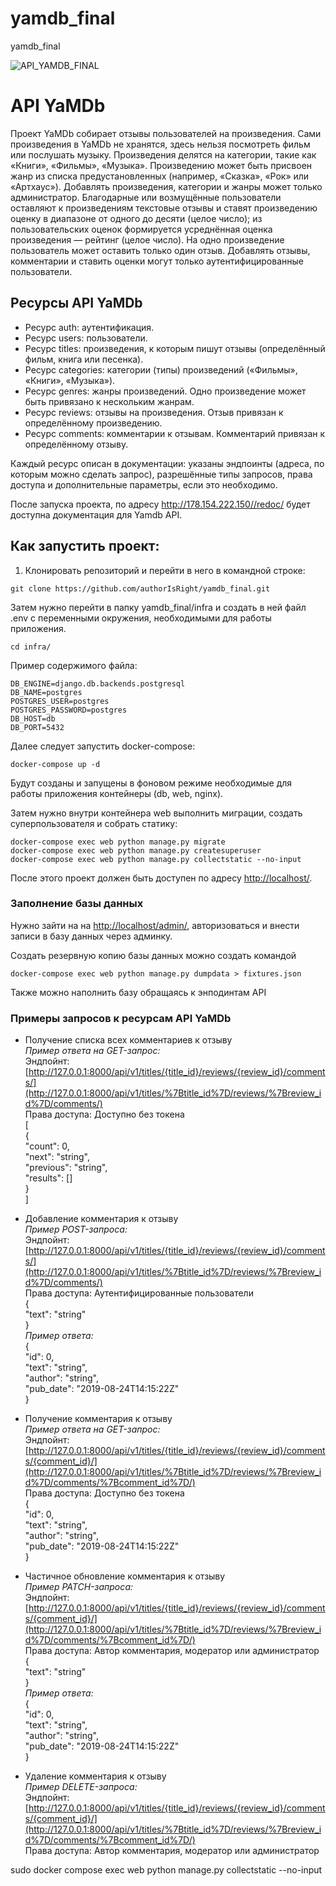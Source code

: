 # yamdb_final
yamdb_final


![API_YAMDB_FINAL](https://github.com/authorisright/yamdb_final/actions/workflows/yamdb_workflow.yml/badge.svg)




# API YaMDb

Проект YaMDb собирает отзывы пользователей на произведения. Сами произведения в YaMDb не хранятся, здесь нельзя посмотреть фильм или послушать музыку.
Произведения делятся на категории, такие как «Книги», «Фильмы», «Музыка».
Произведению может быть присвоен жанр из списка предустановленных (например, «Сказка», «Рок» или «Артхаус»).
Добавлять произведения, категории и жанры может только администратор.
Благодарные или возмущённые пользователи оставляют к произведениям текстовые отзывы и ставят произведению оценку в диапазоне от одного до десяти (целое число); из пользовательских оценок формируется усреднённая оценка произведения — рейтинг (целое число). На одно произведение пользователь может оставить только один отзыв.
Добавлять отзывы, комментарии и ставить оценки могут только аутентифицированные пользователи.

  

## Ресурсы API YaMDb
* Ресурс auth: аутентификация.
* Ресурс users: пользователи.
* Ресурс titles: произведения, к которым пишут отзывы (определённый фильм, книга или песенка).
* Ресурс categories: категории (типы) произведений («Фильмы», «Книги», «Музыка»).
* Ресурс genres: жанры произведений. Одно произведение может быть привязано к нескольким жанрам.
* Ресурс reviews: отзывы на произведения. Отзыв привязан к определённому произведению.
* Ресурс comments: комментарии к отзывам. Комментарий привязан к определённому отзыву.

Каждый ресурс описан в документации: указаны эндпоинты (адреса, по которым можно сделать запрос), разрешённые типы запросов, права доступа и дополнительные параметры, если это необходимо.


После запуска проекта, по адресу http://178.154.222.150//redoc/ будет доступна документация для Yamdb API.

## Как запустить проект:

1. Клонировать репозиторий и перейти в него в командной строке:

 ```
git clone https://github.com/authorIsRight/yamdb_final.git 

```
Затем нужно перейти в папку yamdb_final/infra и создать в ней файл .env с переменными окружения, необходимыми для работы приложения.

```
cd infra/
```

Пример содержимого файла:

```
DB_ENGINE=django.db.backends.postgresql
DB_NAME=postgres
POSTGRES_USER=postgres
POSTGRES_PASSWORD=postgres
DB_HOST=db
DB_PORT=5432
```

Далее следует запустить docker-compose:

```
docker-compose up -d

```

Будут созданы и запущены в фоновом режиме необходимые для работы приложения контейнеры (db, web, nginx).

Затем нужно внутри контейнера web выполнить миграции, создать суперпользователя и собрать статику:

```
docker-compose exec web python manage.py migrate
docker-compose exec web python manage.py createsuperuser
docker-compose exec web python manage.py collectstatic --no-input 
```

После этого проект должен быть доступен по адресу  [http://localhost/](http://localhost/).

### Заполнение базы данных

Нужно зайти на на  [http://localhost/admin/](http://localhost/admin/), авторизоваться и внести записи в базу данных через админку.

Создать резервную копию базы данных можно создать командой

```
docker-compose exec web python manage.py dumpdata > fixtures.json 
```

Также можно наполнить базу обращаясь к энподинтам API

### Примеры запросов к ресурсам API YaMDb

-   Получение списка всех комментариев к отзыву  
    _Пример ответа на GET-запрос:_  
    Эндпойнт:  [http://127.0.0.1:8000/api/v1/titles/{title_id}/reviews/{review_id}/comments/](http://127.0.0.1:8000/api/v1/titles/%7Btitle_id%7D/reviews/%7Breview_id%7D/comments/)  
    Права доступа: Доступно без токена  
    [  
    {  
    "count": 0,  
    "next": "string",  
    "previous": "string",  
    "results": []  
    }  
    ]
    
-   Добавление комментария к отзыву  
    _Пример POST-запроса:_  
    Эндпойнт:  [http://127.0.0.1:8000/api/v1/titles/{title_id}/reviews/{review_id}/comments/](http://127.0.0.1:8000/api/v1/titles/%7Btitle_id%7D/reviews/%7Breview_id%7D/comments/)  
    Права доступа: Аутентифицированные пользователи  
    {  
    "text": "string"  
    }  
    _Пример ответа:_  
    {  
    "id": 0,  
    "text": "string",  
    "author": "string",  
    "pub_date": "2019-08-24T14:15:22Z"  
    }
    
-   Получение комментария к отзыву  
    _Пример ответа на GET-запрос:_  
    Эндпойнт:  [http://127.0.0.1:8000/api/v1/titles/{title_id}/reviews/{review_id}/comments/{comment_id}/](http://127.0.0.1:8000/api/v1/titles/%7Btitle_id%7D/reviews/%7Breview_id%7D/comments/%7Bcomment_id%7D/)  
    Права доступа: Доступно без токена  
    {  
    "id": 0,  
    "text": "string",  
    "author": "string",  
    "pub_date": "2019-08-24T14:15:22Z"  
    }
    
-   Частичное обновление комментария к отзыву  
    _Пример PATCH-запроса:_  
    Эндпойнт:  [http://127.0.0.1:8000/api/v1/titles/{title_id}/reviews/{review_id}/comments/{comment_id}/](http://127.0.0.1:8000/api/v1/titles/%7Btitle_id%7D/reviews/%7Breview_id%7D/comments/%7Bcomment_id%7D/)  
    Права доступа: Автор комментария, модератор или администратор  
    {  
    "text": "string"  
    }  
    _Пример ответа:_  
    {  
    "id": 0,  
    "text": "string",  
    "author": "string",  
    "pub_date": "2019-08-24T14:15:22Z"  
    }
    
-   Удаление комментария к отзыву  
    _Пример DELETE-запроса:_  
    Эндпойнт:  [http://127.0.0.1:8000/api/v1/titles/{title_id}/reviews/{review_id}/comments/{comment_id}/](http://127.0.0.1:8000/api/v1/titles/%7Btitle_id%7D/reviews/%7Breview_id%7D/comments/%7Bcomment_id%7D/)  
    Права доступа: Автор комментария, модератор или администратор

sudo docker compose exec web python manage.py collectstatic --no-input